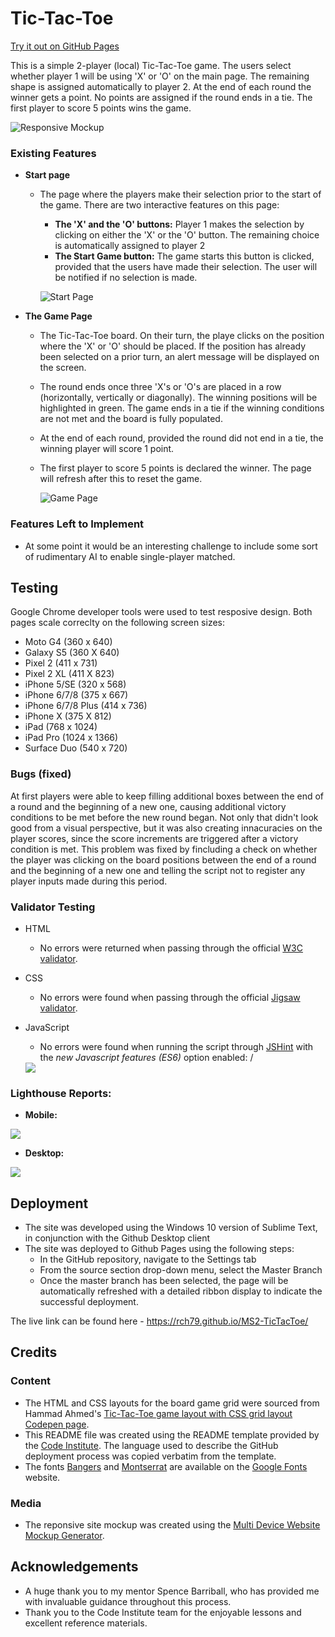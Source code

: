 # Tic-Tac-Toe
[Try it out on GitHub Pages](https://rch79.github.io/MS2-TicTacToe/)

This is a simple 2-player (local) Tic-Tac-Toe game. The users select whether player 1 will be using 'X' or 'O' on the main page. The remaining shape is assigned automatically to player 2. At the end of each round the winner gets a point. No points are assigned if the round ends in a tie. The first player to score 5 points wins the game. 

![Responsive Mockup](https://github.com/rch79/MS2-TicTacToe/blob/main/assets/images/mockups.PNG)


### Existing Features

- __Start page__

  - The page where the players make their selection prior to the start of the game. There are two interactive features on this page:
    - **The 'X' and the 'O' buttons:** Player 1 makes the selection by clicking on either the 'X' or the 'O' button. The remaining choice is automatically assigned to player 2
    - **The Start Game button:** The game starts this button is clicked, provided that the users have made their selection. The user will be notified if no selection is made.

    ![Start Page](https://github.com/rch79/MS2-TicTacToe/blob/main/assets/images/start_page.PNG)


- __The Game Page__

  - The Tic-Tac-Toe board. On their turn, the playe clicks on the position where the 'X' or 'O' should be placed. If the position has already been selected on a prior turn, an alert message will be displayed on the screen.
  - The round ends once three 'X's or 'O's are placed in a row (horizontally, vertically or diagonally). The winning positions will be highlighted in green. The game ends in a tie if the winning conditions are not met and the board is fully populated.
  - At the end of each round, provided the round did not end in a tie, the winning player will score 1 point.
  - The first player to score 5 points is declared the winner. The page will refresh after this to reset the game.

    ![Game Page](https://github.com/rch79/MS2-TicTacToe/blob/main/assets/images/game_page.PNG)



### Features Left to Implement

- At some point it would be an interesting challenge to include some sort of rudimentary AI to enable single-player matched.  


## Testing 

Google Chrome developer tools were used to test resposive design. Both pages scale correclty on the following screen sizes:

  - Moto G4 (360 x 640)
  - Galaxy S5 (360 X 640)
  - Pixel 2 (411 x 731)
  - Pixel 2 XL (411 X 823)
  - iPhone 5/SE (320 x 568)
  - iPhone 6/7/8 (375 x 667)
  - iPhone 6/7/8 Plus (414 x 736)
  - iPhone X (375 X 812)
  - iPad (768 x 1024)
  - iPad Pro (1024 x 1366)
  - Surface Duo (540 x 720)


### Bugs (fixed)

At first players were able to keep filling additional boxes between the end of a round and the beginning of a new one, causing additional victory conditions to be met before the new round began. Not only that didn't look good from a visual perspective, but it was also creating innacuracies on the player scores, since the score increments are triggered after a victory condition is met. This problem was fixed by fincluding a check on whether the player was clicking on the board positions between the end of a round and the beginning of a new one and telling the script not to register any player inputs made during this period.

### Validator Testing 

- HTML
  - No errors were returned when passing through the official [W3C validator](https://validator.w3.org/nu/?doc=https%3A%2F%2Frch79.github.io%2FMS2-TicTacToe%2F).

- CSS
  - No errors were found when passing through the official [Jigsaw validator](https://jigsaw.w3.org/css-validator/validator?uri=https%3A%2F%2Frch79.github.io%2FMS2-TicTacToe%2F&profile=css3svg&usermedium=all&warning=1&vextwarning=&lang=en).

- JavaScript
  - No errors were found when running the script through [JSHint](https://jshint.com/) with the *new Javascript features (ES6)* option enabled:
/

   <img src="https://github.com/rch79/MS2-TicTacToe/blob/main/assets/images/jshint_results.PNG">

### Lighthouse Reports:

 - __Mobile:__

<img src="https://github.com/rch79/MS2-TicTacToe/blob/main/assets/images/lighthouse_report_mobile.PNG">


 - __Desktop:__

<img src="https://github.com/rch79/MS2-TicTacToe/blob/main/assets/images/lighthouse_report_desktop.PNG">



## Deployment

- The site was developed using the Windows 10 version of Sublime Text, in conjunction with the Github Desktop client
- The site was deployed to Github Pages using the following steps:
  - In the GitHub repository, navigate to the Settings tab 
  - From the source section drop-down menu, select the Master Branch
  - Once the master branch has been selected, the page will be automatically refreshed with a detailed ribbon display to indicate the successful deployment. 

The live link can be found here - https://rch79.github.io/MS2-TicTacToe/ 


## Credits 

### Content 

- The HTML and CSS layouts for the board game grid were sourced from Hammad Ahmed's [Tic-Tac-Toe game layout with CSS grid layout Codepen page](https://codepen.io/shammadahmed/pen/JOWEGW).
- This README file was created using the README template provided by the [Code Institute](https://codeinstitute.net/). The language used to describe the GitHub deployment process was copied verbatim from the template.
- The fonts [Bangers](https://fonts.google.com/specimen/Bangers) and [Montserrat](https://fonts.google.com/specimen/Montserrat) are available on the [Google Fonts](https://fonts.google.com/) website.

### Media

- The reponsive site mockup was created using the [Multi Device Website Mockup Generator](https://techsini.com/multi-mockup/index.php).


## Acknowledgements

- A huge thank you to my mentor Spence Barriball, who has provided me with invaluable guidance throughout this process.
- Thank you to the Code Institute team for the enjoyable lessons and  excellent reference materials.
